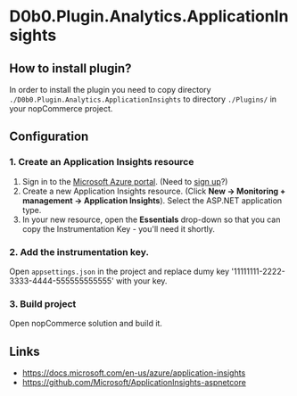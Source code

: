 # D0b0.Plugin.Analytics.ApplicationInsights

## How to install plugin?
In order to install the plugin you need to copy directory `./D0b0.Plugin.Analytics.ApplicationInsights` to directory `./Plugins/` in your nopCommerce project.

## Configuration
### 1. Create an Application Insights resource
1. Sign in to the [Microsoft Azure portal](https://portal.azure.com). (Need to [sign up](https://azure.microsoft.com/pricing/free-trial/)?)
2. Create a new Application Insights resource. (Click **New -> Monitoring + management -> Application Insights**). Select the ASP.NET application type.
3. In your new resource, open the **Essentials** drop-down so that you can copy the Instrumentation Key - you'll need it shortly. 

### 2. Add the instrumentation key. 
Open `appsettings.json` in the project and replace dumy key '11111111-2222-3333-4444-555555555555' with your key.

### 3. Build project
Open nopCommerce solution and build it.

## Links
- https://docs.microsoft.com/en-us/azure/application-insights
- https://github.com/Microsoft/ApplicationInsights-aspnetcore
